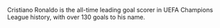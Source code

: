 Cristiano Ronaldo is the all-time leading goal scorer in UEFA Champions League history, with over 130 goals to his name.
